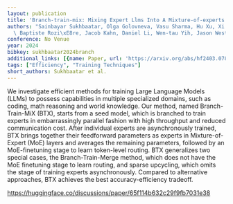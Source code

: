 ```yaml
---
layout: publication
title: 'Branch-train-mix: Mixing Expert Llms Into A Mixture-of-experts LLM'
authors: "Sainbayar Sukhbaatar, Olga Golovneva, Vasu Sharma, Hu Xu, Xi Victoria Lin,\
  \ Baptiste Rozi\xE8re, Jacob Kahn, Daniel Li, Wen-tau Yih, Jason Weston, Xian Li"
conference: No Venue
year: 2024
bibkey: sukhbaatar2024branch
additional_links: [{name: Paper, url: 'https://arxiv.org/abs/hf2403.07816'}]
tags: ["Efficiency", "Training Techniques"]
short_authors: Sukhbaatar et al.
---
```

We investigate efficient methods for training Large Language Models (LLMs) to possess capabilities in multiple specialized domains, such as coding, math reasoning and world knowledge. Our method, named Branch-Train-MiX (BTX), starts from a seed model, which is branched to train experts in embarrassingly parallel fashion with high throughput and reduced communication cost. After individual experts are asynchronously trained, BTX brings together their feedforward parameters as experts in Mixture-of-Expert (MoE) layers and averages the remaining parameters, followed by an MoE-finetuning stage to learn token-level routing. BTX generalizes two special cases, the Branch-Train-Merge method, which does not have the MoE finetuning stage to learn routing, and sparse upcycling, which omits the stage of training experts asynchronously. Compared to alternative approaches, BTX achieves the best accuracy-efficiency tradeoff.

https://huggingface.co/discussions/paper/65f114b632c29f9fb7031e38